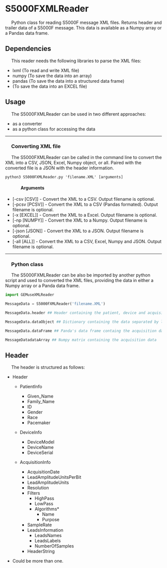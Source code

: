 # S5000FXMLReader
&nbsp;&nbsp;&nbsp;&nbsp; Python class for reading S5000F message XML files. Returns header and trailer data of a S5000F message. This data is available as a Numpy array or a Pandas data frame.

## Dependencies
&nbsp;&nbsp;&nbsp;&nbsp; This reader needs the following libraries to parse the XML files:

- lxml (To read and write XML file)
- numpy (To save the data into an array)
- pandas (To save the data into a structured data frame)
- (To save the data into an EXCEL file)

## Usage
&nbsp;&nbsp;&nbsp;&nbsp; The S5000FXMLReader can be used in two different approaches:

- as a converter
- as a python class for accessing the data
----
### &nbsp;&nbsp;&nbsp;&nbsp; Converting XML file


&nbsp;&nbsp;&nbsp;&nbsp; The S5000FXMLReader can be called in the command line to convert the XML into a CSV, JSON, Excel, Numpy object, or all. Paired with the converted file is a JSON with the header information.

```
python3 S5000FXMLReader.py 'filename.XML' [arguments]
``` 
#### &nbsp;&nbsp;&nbsp;&nbsp;&nbsp;&nbsp;&nbsp;&nbsp;&nbsp;&nbsp;&nbsp;&nbsp;&nbsp;&nbsp; Arguments

- [-csv [CSV]] - Convert the XML to a CSV. Output filename is optional.
- [-pcsv [PCSV]] - Convert the XML to a CSV (Pandas formated). Output filename is optional.
- [-x [EXCEL]] - Convert the XML to a Excel. Output filename is optional.
- [-np [NUMPY]] - Convert the XML to a Numpy. Output filename is optional.
- [-json [JSON]] - Convert the XML to a JSON. Output filename is optional.
- [-all [ALL]] - Convert the XML to a CSV, Excel, Numpy and JSON. Output filename is optional.
----
### &nbsp;&nbsp;&nbsp;&nbsp; Python class

&nbsp;&nbsp;&nbsp;&nbsp; The S5000FXMLReader can be also be imported by another python script and used to converted the XML files, providing the data in either a Numpy array or a Panda data frame.

```python
import GEMuseXMLReader

MessageData = S5000FXMLReader('filename.XML')

MessageData.header ## Header containing the patient, device and acquisition session parameters

MessageData.dataObject ## Dictionary containing the data separated by lead

MessageData.dataFrame ## Panda's data frame containg the acquisition data

MessageDatadataArray ## Numpy matrix containing the acquisition data
``` 

## Header

&nbsp;&nbsp;&nbsp;&nbsp; The header is structured as follows:

* Header
    * PatientInfo
        * Given_Name
        * Family_Name
        * ID
        * Gender
        * Race
        * Pacemaker

    * DeviceInfo
        * DeviceModel
        * DeviceName
        * DeviceSerial

    * AcquisitionInfo
        * AcquisitionDate
        * LeadAmplitudeUnitsPerBit
        * LeadAmplitudeUnits
        * Resolution
        * Filters
            * HighPass
            * LowPass
            * Algorithms*
                * Name
                * Purpose
        * SampleRate
        * LeadsInformation
            * LeadsNames
            * LeadsLabels
            * NumberOfSamples
        * HeaderString

* Could be more than one.

